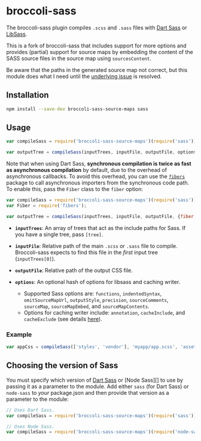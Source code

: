 # broccoli-sass

The broccoli-sass plugin compiles `.scss` and `.sass` files with
[Dart Sass][] or [LibSass][].

[Dart Sass]: https://sass-lang.com/dart-sass
[LibSass]: https://sass-lang.com/libsass

This is a fork of broccoli-sass that includes support for more options and provides (partial)
support for source maps by embedding the content of the SASS source files in the source map using `sourcesContent`.

Be aware that the paths in the generated source map not correct, but this module does what I need
until the [underlying issue](https://github.com/sass/libsass/issues/908) is resolved.

## Installation

```bash
npm install --save-dev broccoli-sass-source-maps sass
```

## Usage

```js
var compileSass = require('broccoli-sass-source-maps')(require('sass'));

var outputTree = compileSass(inputTrees, inputFile, outputFile, options);
```

Note that when using Dart Sass, **synchronous compilation is twice as fast as
asynchronous compilation** by default, due to the overhead of asynchronous
callbacks. To avoid this overhead, you can use the [`fibers`][] package to call
asynchronous importers from the synchronous code path. To enable this, pass the
`Fiber` class to the `fiber` option:

[`fibers`]: https://www.npmjs.com/package/fibers

```javascript
var compileSass = require('broccoli-sass-source-maps')(require('sass'));
var Fiber = require('fibers');

var outputTree = compileSass(inputTrees, inputFile, outputFile, {fiber: Fiber});
```


* **`inputTrees`**: An array of trees that act as the include paths for
  Sass. If you have a single tree, pass `[tree]`.

* **`inputFile`**: Relative path of the main `.scss` or `.sass` file to compile.
  Broccoli-sass expects to find this file in the *first* input tree
  (`inputTrees[0]`).

* **`outputFile`**: Relative path of the output CSS file.

* **`options`**: An optional hash of options for libsass and caching writer. 
  * Supported Sass options are:
  `functions`, `indentedSyntax`, `omitSourceMapUrl`, `outputStyle`, `precision`,
  `sourceComments`, `sourceMap`, `sourceMapEmbed`, and `sourceMapContents`.
  * Options for caching writer include: `annotation`, `cacheInclude`, and `cacheExclude` (see details [here][bcw-options]).

### Example

```js
var appCss = compileSass(['styles', 'vendor'], 'myapp/app.scss', 'assets/app.css');
```

[bcw-options]: https://github.com/ember-cli/broccoli-caching-writer/tree/979abf92c83af7d625b1fd35c94b4e5f56668b18#new-cachingwriterinputnodes-options

## Choosing the version of Sass

You must specify which version of [Dart Sass][] or [Node Sass][] to use by
passing it as a parameter to the module. Add either `sass` (for Dart Sass) or
`node-sass` to _your_ package.json and then provide that version as a parameter
to the module:

```js
// Uses Dart Sass.
var compileSass = require('broccoli-sass-source-maps')(require('sass'));

// Uses Node Sass.
var compileSass = require('broccoli-sass-source-maps')(require('node-sass'));
```
